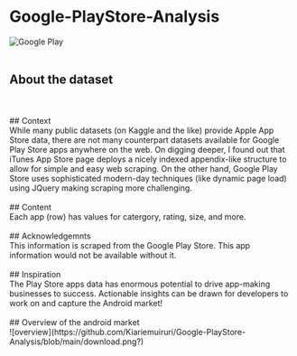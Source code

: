 # Google-PlayStore-Analysis

![Google Play](https://upload.wikimedia.org/wikipedia/commons/7/78/Google_Play_Store_badge_EN.svg) </br>
</br>
## About the dataset
</br>
</br>
## Context </br>
While many public datasets (on Kaggle and the like) provide Apple App Store data, there are not many counterpart datasets available for Google Play Store apps anywhere on the web. On digging deeper, I found out that iTunes App Store page deploys a nicely indexed appendix-like structure to allow for simple and easy web scraping. On the other hand, Google Play Store uses sophisticated modern-day techniques (like dynamic page load) using JQuery making scraping more challenging.
</br>
</br>
## Content</br>
Each app (row) has values for catergory, rating, size, and more.
</br>
</br>
## Acknowledgemnts</br>
This information is scraped from the Google Play Store. This app information would not be available without it.
</br>
</br>
## Inspiration</br>
The Play Store apps data has enormous potential to drive app-making businesses to success. Actionable insights can be drawn for developers to work on and capture the Android market!
</br>
</br>
## Overview of the android market
</br>
![overview](https://github.com/Kiariemuiruri/Google-PlayStore-Analysis/blob/main/download.png?)

